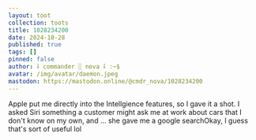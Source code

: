 ```yaml
---
layout: toot
collection: toots
title: 1028234200
date: 2024-10-28
published: true
tags: []
pinned: false
author: ⸸ commander ░ nova ⸸ :~$
avatar: /img/avatar/daemon.jpeg
mastodon: https://mastodon.online/@cmdr_nova/1028234200
---
```


Apple put me directly into the Intellgience features, so I gave it a shot. I asked Siri something a customer might ask me at work about cars that I don't know on my own, and ... she gave me a google searchOkay, I guess that's sort of useful lol
